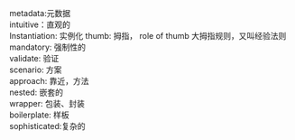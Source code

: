metadata:元数据  
intuitive：直观的  
Instantiation: 实例化
thumb: 拇指， role of thumb 大拇指规则，又叫经验法则  
mandatory: 强制性的  
validate: 验证  
scenario: 方案  
approach: 靠近，方法  
nested: 嵌套的  
wrapper: 包装、封装  
boilerplate: 样板  
sophisticated:复杂的
